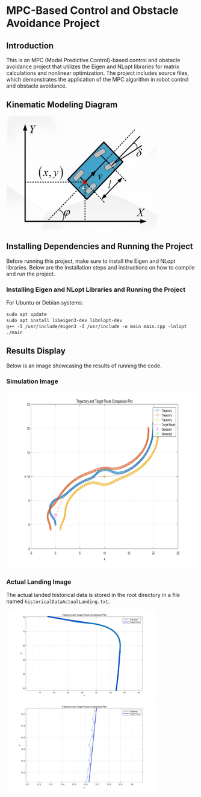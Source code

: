 <link rel="stylesheet" href="https://cdnjs.cloudflare.com/ajax/libs/font-awesome/6.0.0-beta3/css/all.min.css">

# MPC-Based Control and Obstacle Avoidance Project

## <i class="fas fa-info-circle"></i> Introduction

This is an MPC (Model Predictive Control)-based control and obstacle avoidance project that utilizes the Eigen and NLopt libraries for matrix calculations and nonlinear optimization. The project includes source files, which demonstrates the application of the MPC algorithm in robot control and obstacle avoidance.

## Kinematic Modeling Diagram

<img height="300" src="figure/kinematic_modeling_diagram.jpg" width="400"/>

## Installing Dependencies and Running the Project

Before running this project, make sure to install the Eigen and NLopt libraries. Below are the installation steps and instructions on how to compile and run the project.

### Installing Eigen and NLopt Libraries and Running the Project

For Ubuntu or Debian systems:

```
sudo apt update
sudo apt install libeigen3-dev libnlopt-dev
g++ -I /usr/include/eigen3 -I /usr/include -o main main.cpp -lnlopt
./main
```

## Results Display
Below is an image showcasing the results of running the code.

### Simulation Image

<img height="469" src="figure/trajectory_plot.png" width="781.5"/>

### Actual Landing Image

The actual landed historical data is stored in the root directory in a file named `historicalDataActualLanding.txt`.

<img height="240" src="figure/controlTruth.jpg" width="400"/>  <img height="240" src="figure/controlTruth0.jpg" width="400"/>